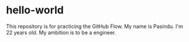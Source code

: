 # hello-world
This repository is for practicing the GitHub Flow.
My name is Pasindu.
I'm 22 years old.
My ambition is to be a engineer.
